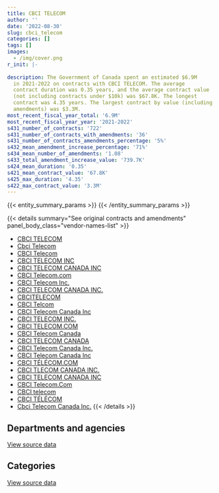 ```yaml
---
title: CBCI TELECOM
author: ''
date: '2022-08-30'
slug: cbci_telecom
categories: []
tags: []
images:
  - /img/cover.png
r_init: |-
  
description: The Government of Canada spent an estimated $6.9M
  in 2021-2022 on contracts with CBCI TELECOM. The average
  contract duration was 0.35 years, and the average contract value
  (not including contracts under $10k) was $67.8K. The longest
  contract was 4.35 years. The largest contract by value (including
  amendments) was $3.3M.
most_recent_fiscal_year_total: '6.9M'
most_recent_fiscal_year_year: '2021-2022'
s431_number_of_contracts: '722'
s431_number_of_contracts_with_amendments: '36'
s431_number_of_contracts_amendments_percentage: '5%'
s432_mean_amendment_increase_percentage: '71%'
s434_mean_number_of_amendments: '1.08'
s433_total_amendment_increase_value: '739.7K'
s424_mean_duration: '0.35'
s421_mean_contract_value: '67.8K'
s425_max_duration: '4.35'
s422_max_contract_value: '3.3M'
---
```


<script src="/rmarkdown-libs/htmlwidgets/htmlwidgets.js"></script>
<link href="/rmarkdown-libs/datatables-css/datatables-crosstalk.css" rel="stylesheet" />
<script src="/rmarkdown-libs/datatables-binding/datatables.js"></script>
<script src="/rmarkdown-libs/jquery/jquery-3.6.0.min.js"></script>
<link href="/rmarkdown-libs/dt-core-bootstrap/css/dataTables.bootstrap.min.css" rel="stylesheet" />
<link href="/rmarkdown-libs/dt-core-bootstrap/css/dataTables.bootstrap.extra.css" rel="stylesheet" />
<script src="/rmarkdown-libs/dt-core-bootstrap/js/jquery.dataTables.min.js"></script>
<script src="/rmarkdown-libs/dt-core-bootstrap/js/dataTables.bootstrap.min.js"></script>
<link href="/rmarkdown-libs/crosstalk/css/crosstalk.min.css" rel="stylesheet" />
<script src="/rmarkdown-libs/crosstalk/js/crosstalk.min.js"></script>
<script src="/rmarkdown-libs/htmlwidgets/htmlwidgets.js"></script>
<link href="/rmarkdown-libs/datatables-css/datatables-crosstalk.css" rel="stylesheet" />
<script src="/rmarkdown-libs/datatables-binding/datatables.js"></script>
<script src="/rmarkdown-libs/jquery/jquery-3.6.0.min.js"></script>
<link href="/rmarkdown-libs/dt-core-bootstrap/css/dataTables.bootstrap.min.css" rel="stylesheet" />
<link href="/rmarkdown-libs/dt-core-bootstrap/css/dataTables.bootstrap.extra.css" rel="stylesheet" />
<script src="/rmarkdown-libs/dt-core-bootstrap/js/jquery.dataTables.min.js"></script>
<script src="/rmarkdown-libs/dt-core-bootstrap/js/dataTables.bootstrap.min.js"></script>
<link href="/rmarkdown-libs/crosstalk/css/crosstalk.min.css" rel="stylesheet" />
<script src="/rmarkdown-libs/crosstalk/js/crosstalk.min.js"></script>

{{< entity_summary_params >}}
{{< /entity_summary_params >}}

{{< details summary="See original contracts and amendments" panel_body_class="vendor-names-list" >}}
- [CBCI TELECOM](https://search.open.canada.ca/en/ct/?sort=contract_value_f%20desc&page=1&search_text=%22CBCI%20TELECOM%22)
- [Cbci Telecom](https://search.open.canada.ca/en/ct/?sort=contract_value_f%20desc&page=1&search_text=%22Cbci%20Telecom%22)
- [CBCI Telecom](https://search.open.canada.ca/en/ct/?sort=contract_value_f%20desc&page=1&search_text=%22CBCI%20Telecom%22)
- [CBCI TELECOM INC](https://search.open.canada.ca/en/ct/?sort=contract_value_f%20desc&page=1&search_text=%22CBCI%20TELECOM%20INC%22)
- [CBCI TELECOM CANADA INC](https://search.open.canada.ca/en/ct/?sort=contract_value_f%20desc&page=1&search_text=%22CBCI%20TELECOM%20CANADA%20INC%22)
- [CBCI Telecom.com](https://search.open.canada.ca/en/ct/?sort=contract_value_f%20desc&page=1&search_text=%22CBCI%20Telecom.com%22)
- [CBCI Telecom Inc.](https://search.open.canada.ca/en/ct/?sort=contract_value_f%20desc&page=1&search_text=%22CBCI%20Telecom%20Inc.%22)
- [CBCI TELECOM CANADA INC.](https://search.open.canada.ca/en/ct/?sort=contract_value_f%20desc&page=1&search_text=%22CBCI%20TELECOM%20CANADA%20INC.%22)
- [CBCITELECOM](https://search.open.canada.ca/en/ct/?sort=contract_value_f%20desc&page=1&search_text=%22CBCITELECOM%22)
- [CBCI Telcom](https://search.open.canada.ca/en/ct/?sort=contract_value_f%20desc&page=1&search_text=%22CBCI%20Telcom%22)
- [CBCI Telecom Canada Inc](https://search.open.canada.ca/en/ct/?sort=contract_value_f%20desc&page=1&search_text=%22CBCI%20Telecom%20Canada%20%20Inc%22)
- [CBCI TELECOM INC.](https://search.open.canada.ca/en/ct/?sort=contract_value_f%20desc&page=1&search_text=%22CBCI%20TELECOM%20INC.%22)
- [CBCI TELECOM.COM](https://search.open.canada.ca/en/ct/?sort=contract_value_f%20desc&page=1&search_text=%22CBCI%20TELECOM.COM%22)
- [CBCI Telecom Canada](https://search.open.canada.ca/en/ct/?sort=contract_value_f%20desc&page=1&search_text=%22CBCI%20Telecom%20Canada%22)
- [CBCI TELECOM CANADA](https://search.open.canada.ca/en/ct/?sort=contract_value_f%20desc&page=1&search_text=%22CBCI%20TELECOM%20CANADA%22)
- [CBCI Telecom Canada Inc.](https://search.open.canada.ca/en/ct/?sort=contract_value_f%20desc&page=1&search_text=%22CBCI%20Telecom%20Canada%20Inc.%22)
- [CBCI Telecom Canada Inc](https://search.open.canada.ca/en/ct/?sort=contract_value_f%20desc&page=1&search_text=%22CBCI%20Telecom%20Canada%20Inc%22)
- [CBCI TÉLÉCOM.COM](https://search.open.canada.ca/en/ct/?sort=contract_value_f%20desc&page=1&search_text=%22CBCI%20T%c3%89L%c3%89COM.COM%22)
- [CBCI TLECOM CANADA INC.](https://search.open.canada.ca/en/ct/?sort=contract_value_f%20desc&page=1&search_text=%22CBCI%20TLECOM%20CANADA%20INC.%22)
- [CBCI TELECOM CANADA INC](https://search.open.canada.ca/en/ct/?sort=contract_value_f%20desc&page=1&search_text=%22CBCI%20TELECOM%20%20CANADA%20INC%22)
- [CBCI Telecom.Com](https://search.open.canada.ca/en/ct/?sort=contract_value_f%20desc&page=1&search_text=%22CBCI%20Telecom.Com%22)
- [CBCI telecom](https://search.open.canada.ca/en/ct/?sort=contract_value_f%20desc&page=1&search_text=%22CBCI%20telecom%22)
- [CBCI TÉLÉCOM](https://search.open.canada.ca/en/ct/?sort=contract_value_f%20desc&page=1&search_text=%22CBCI%20T%c3%89L%c3%89COM%22)
- [Cbci Telecom Canada Inc.](https://search.open.canada.ca/en/ct/?sort=contract_value_f%20desc&page=1&search_text=%22Cbci%20Telecom%20Canada%20Inc.%22)
{{< /details >}}

## Departments and agencies

<div id="htmlwidget-1" style="width:100%;height:auto;" class="datatables html-widget"></div>
<script type="application/json" data-for="htmlwidget-1">{"x":{"style":"bootstrap","filter":"none","vertical":false,"data":[["<a href=\"/departments/cas-satj/\">Courts Administration Service<\/a>","<a href=\"/departments/cbsa-asfc/\">Canada Border Services Agency<\/a>","<a href=\"/departments/ced-dec/\">Canada Economic Development for Quebec Regions<\/a>","<a href=\"/departments/cic/\">Immigration, Refugees and Citizenship Canada<\/a>","<a href=\"/departments/cics-scic/\">Canadian Intergovernmental Conference Secretariat<\/a>","<a href=\"/departments/cra-arc/\">Canada Revenue Agency<\/a>","<a href=\"/departments/crtc/\">Canadian Radio-television and Telecommunications Commission<\/a>","<a href=\"/departments/csa-asc/\">Canadian Space Agency<\/a>","<a href=\"/departments/csc-scc/\">Correctional Service of Canada<\/a>","<a href=\"/departments/csps-efpc/\">Canada School of Public Service<\/a>","<a href=\"/departments/cta-otc/\">Canadian Transportation Agency<\/a>","<a href=\"/departments/dfatd-maecd/\">Global Affairs Canada<\/a>","<a href=\"/departments/dfo-mpo/\">Fisheries and Oceans Canada<\/a>","<a href=\"/departments/dnd-mdn/\">National Defence<\/a>","<a href=\"/departments/ec/\">Environment and Climate Change Canada<\/a>","<a href=\"/departments/esdc-edsc/\">Employment and Social Development Canada<\/a>","<a href=\"/departments/fin/\">Department of Finance Canada<\/a>","<a href=\"/departments/hc-sc/\">Health Canada<\/a>","<a href=\"/departments/ic/\">Innovation, Science and Economic Development Canada<\/a>","<a href=\"/departments/infc/\">Infrastructure Canada<\/a>","<a href=\"/departments/irb-cisr/\">Immigration and Refugee Board of Canada<\/a>","<a href=\"/departments/isc-sac/\">Indigenous Services Canada<\/a>","<a href=\"/departments/jus/\">Department of Justice Canada<\/a>","<a href=\"/departments/lac-bac/\">Library and Archives Canada<\/a>","<a href=\"/departments/nrcan-rncan/\">Natural Resources Canada<\/a>","<a href=\"/departments/opc-cpvp/\">Office of the Privacy Commissioner of Canada<\/a>","<a href=\"/departments/pbc-clcc/\">Parole Board of Canada<\/a>","<a href=\"/departments/pc/\">Parks Canada<\/a>","<a href=\"/departments/phac-aspc/\">Public Health Agency of Canada<\/a>","<a href=\"/departments/ppsc-sppc/\">Public Prosecution Service of Canada<\/a>","<a href=\"/departments/ps-sp/\">Public Safety Canada<\/a>","<a href=\"/departments/pwgsc-tpsgc/\">Public Services and Procurement Canada<\/a>","<a href=\"/departments/rcmp-grc/\">Royal Canadian Mounted Police<\/a>","<a href=\"/departments/ssc-spc/\">Shared Services Canada<\/a>","<a href=\"/departments/swc-cfc/\">Status of Women Canada<\/a>","<a href=\"/departments/tbs-sct/\">Treasury Board of Canada Secretariat<\/a>","<a href=\"/departments/tc/\">Transport Canada<\/a>","<a href=\"/departments/vac-acc/\">Veterans Affairs Canada<\/a>","<a href=\"/departments/wage/\">Department for Women and Gender Equality<\/a>"],[281507.8,16971.37,null,347118.09,25494.23,null,70133.5,null,null,null,193782.88,214480.64,null,497302.62,111996.22,13745.3,null,23058.8,null,174780.63,null,null,391116.08,46218.43,297793.1,292889.68,null,null,null,69538.89,241399.1,1895965.71,34381.27,6202125.04,110297.51,67992.94,11306.87,528784.28,97443.97],[426184.49,24403.4,32303.58,897626.83,12600,83340.91,60125.17,33498.79,null,null,null,10658.52,null,1066176.37,null,716.65,null,49790.94,null,15503.84,null,null,86376,11412.7,32379.57,45443.63,null,7143.97,10769.8,15950,248355.63,1376348.95,26143.75,6387348.87,null,153131.35,null,227486.11,301692.16],[null,13301.3,null,123354.29,null,null,249411.5,null,null,19468.98,null,202389.91,null,414423.39,null,187090.96,null,53095.54,null,92740.76,181452.56,null,314078.28,null,9313.68,51049.88,null,63336.85,null,110958.76,14391.85,679086.43,234322.52,1966819.88,null,54236.12,null,null,56436.08],[1649186.33,79917.88,null,null,null,26419.47,null,94812.62,31168.68,null,null,19159.15,1412516.34,215819.06,null,333416.4,20415.03,35767.62,225333.3,87076.23,null,158132.43,27559.72,null,null,13368.26,90504.46,73132.63,null,25216.89,119343.88,591916.18,407261.67,1150430.66,null,1185.02,null,null,42326.9]],"container":"<table class=\"table table-striped table-hover row-border order-column display\">\n  <thead>\n    <tr>\n      <th>Department<\/th>\n      <th>2018-2019<\/th>\n      <th>2019-2020<\/th>\n      <th>2020-2021<\/th>\n      <th>2021-2022<\/th>\n    <\/tr>\n  <\/thead>\n<\/table>","options":{"order":[[4,"desc"]],"pageLength":10,"autoWidth":true,"columnDefs":[{"targets":1,"render":"function(data, type, row, meta) {\n    return type !== 'display' ? data : DTWidget.formatCurrency(data, \"$\", 2, 3, \",\", \".\", true, null);\n  }"},{"targets":2,"render":"function(data, type, row, meta) {\n    return type !== 'display' ? data : DTWidget.formatCurrency(data, \"$\", 2, 3, \",\", \".\", true, null);\n  }"},{"targets":3,"render":"function(data, type, row, meta) {\n    return type !== 'display' ? data : DTWidget.formatCurrency(data, \"$\", 2, 3, \",\", \".\", true, null);\n  }"},{"targets":4,"render":"function(data, type, row, meta) {\n    return type !== 'display' ? data : DTWidget.formatCurrency(data, \"$\", 2, 3, \",\", \".\", true, null);\n  }"},{"width":"16%","targets":[1,2,3,4]},{"className":"dt-right","targets":[1,2,3,4]}],"orderClasses":false}},"evals":["options.columnDefs.0.render","options.columnDefs.1.render","options.columnDefs.2.render","options.columnDefs.3.render"],"jsHooks":[]}</script>
<p class="text-right">
<a href="https://github.com/GoC-Spending/contracts-data/tree/main/data/out/vendors/cbci_telecom/summary_by_fiscal_year_by_department.csv" class="source-data-link btn btn-link">View source data</a>
</p>

## Categories

<div id="htmlwidget-2" style="width:100%;height:auto;" class="datatables html-widget"></div>
<script type="application/json" data-for="htmlwidget-2">{"x":{"style":"bootstrap","filter":"none","vertical":false,"data":[["<a href=\"/categories/facilities_and_construction/\">Facilities and construction<\/a>","<a href=\"/categories/office_management/\">Office management<\/a>","<a href=\"/categories/defence/\">Defence<\/a>","<a href=\"/categories/professional_services/\">Professional services<\/a>","<a href=\"/categories/information_technology/\">Information technology<\/a>","<a href=\"/categories/industrial_products_and_services/\">Industrial products and services<\/a>","<a href=\"/categories/human_capital/\">Human capital<\/a>"],[48946.45,78466.72,497302.62,5646.91,11181736.18,438982.57,6543.5],[6293.28,24662.54,954648.06,421762.96,9918097.7,306788.92,10658.52],[4973.22,187808.25,223408.12,219419.79,4263751.2,165785.9,25613.03],[314614.29,231169.43,215819.06,524103.83,5626521.04,null,19159.15]],"container":"<table class=\"table table-striped table-hover row-border order-column display\">\n  <thead>\n    <tr>\n      <th>Category<\/th>\n      <th>2018-2019<\/th>\n      <th>2019-2020<\/th>\n      <th>2020-2021<\/th>\n      <th>2021-2022<\/th>\n    <\/tr>\n  <\/thead>\n<\/table>","options":{"order":[[4,"desc"]],"dom":"t","pageLength":30,"autoWidth":true,"columnDefs":[{"targets":1,"render":"function(data, type, row, meta) {\n    return type !== 'display' ? data : DTWidget.formatCurrency(data, \"$\", 2, 3, \",\", \".\", true, null);\n  }"},{"targets":2,"render":"function(data, type, row, meta) {\n    return type !== 'display' ? data : DTWidget.formatCurrency(data, \"$\", 2, 3, \",\", \".\", true, null);\n  }"},{"targets":3,"render":"function(data, type, row, meta) {\n    return type !== 'display' ? data : DTWidget.formatCurrency(data, \"$\", 2, 3, \",\", \".\", true, null);\n  }"},{"targets":4,"render":"function(data, type, row, meta) {\n    return type !== 'display' ? data : DTWidget.formatCurrency(data, \"$\", 2, 3, \",\", \".\", true, null);\n  }"},{"width":"16%","targets":[1,2,3,4]},{"className":"dt-right","targets":[1,2,3,4]}],"orderClasses":false,"lengthMenu":[10,25,30,50,100]}},"evals":["options.columnDefs.0.render","options.columnDefs.1.render","options.columnDefs.2.render","options.columnDefs.3.render"],"jsHooks":[]}</script>
<p class="text-right">
<a href="https://github.com/GoC-Spending/contracts-data/tree/main/data/out/vendors/cbci_telecom/summary_by_fiscal_year_by_category.csv" class="source-data-link btn btn-link">View source data</a>
</p>
